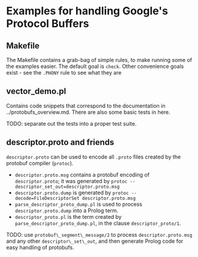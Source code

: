 # Examples for handling Google's Protocol Buffers

## Makefile

The Makefile contains a grab-bag of simple rules, to make running some
of the examples easier. The default goal is `check`. Other convenience
goals exist - see the `.PHONY` rule to see what they are

## vector_demo.pl

Contains code snippets that correspond to the documentation
in ../protobufs_overview.md. There are also some basic tests
in here.

TODO: separate out the tests into a proper test suite.

## descriptor.proto and friends

`descriptor.proto` can be used to encode all `.proto` files created by
the protobuf compiler (`protoc`).

* `descriptor.proto.msg` contains a protobuf encoding of
  `descriptor.proto`; it was generated by `protoc
  --descriptor_set_out=descriptor.proto.msg`
* `descriptor.proto.dump` is generated by `protoc
  --decode=FileDescriptorSet descriptor.proto.msg`
* `parse_descriptor_proto_dump.pl` is used to process `descriptor.proto.dump`
  into a Prolog term.
* `descriptor_proto.pl` is the term created by `parse_descriptor_proto_dump.pl`,
  in the clause `descriptor_proto/1`.

TODO: use `protobuf\_segment\_message/2` to process
`descriptor.proto.msg` and any other `descriptor\_set\_out`, and then
generate Prolog code for easy handling of protobufs.

